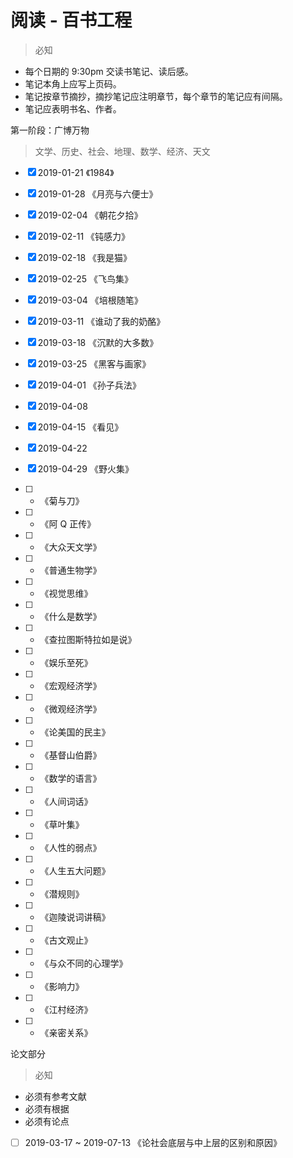# 阅读 - 百书工程

> 必知

- 每个日期的 9:30pm 交读书笔记、读后感。
- 笔记本角上应写上页码。
- 笔记按章节摘抄，摘抄笔记应注明章节，每个章节的笔记应有间隔。
- 笔记应表明书名、作者。

第一阶段：广博万物

> 文学、历史、社会、地理、数学、经济、天文

- [x] 2019-01-21 《1984》

- [x] 2019-01-28 《月亮与六便士》

- [x] 2019-02-04 《朝花夕拾》

- [x] 2019-02-11 《钝感力》

- [x] 2019-02-18 《我是猫》

- [x] 2019-02-25 《飞鸟集》

- [x] 2019-03-04 《培根随笔》

- [x] 2019-03-11 《谁动了我的奶酪》

- [x] 2019-03-18 《沉默的大多数》

- [x] 2019-03-25 《黑客与画家》

- [x] 2019-04-01 《孙子兵法》

- [x] 2019-04-08

- [x] 2019-04-15 《看见》

- [x] 2019-04-22 

- [x] 2019-04-29 《野火集》

- [ ] - 《菊与刀》

- [ ] - 《阿 Q 正传》

- [ ] - 《大众天文学》

- [ ] - 《普通生物学》

- [ ] - 《视觉思维》

- [ ] - 《什么是数学》

- [ ] - 《查拉图斯特拉如是说》

- [ ] - 《娱乐至死》

- [ ] - 《宏观经济学》

- [ ] - 《微观经济学》

- [ ] - 《论美国的民主》

- [ ] - 《基督山伯爵》

- [ ] - 《数学的语言》

- [ ] - 《人间词话》

- [ ] - 《草叶集》

- [ ] - 《人性的弱点》

- [ ] - 《人生五大问题》

- [ ] - 《潜规则》

- [ ] - 《迦陵说词讲稿》

- [ ] - 《古文观止》

- [ ] - 《与众不同的心理学》

- [ ] - 《影响力》

- [ ] - 《江村经济》

- [ ] - 《亲密关系》

论文部分
> 必知
- 必须有参考文献
- 必须有根据
- 必须有论点
- [ ] 2019-03-17 ~ 2019-07-13 《论社会底层与中上层的区别和原因》
